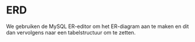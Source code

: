 # ERD

We gebruiken de MySQL ER-editor om het ER-diagram aan te maken en dit dan vervolgens naar een tabelstructuur om te zetten.
